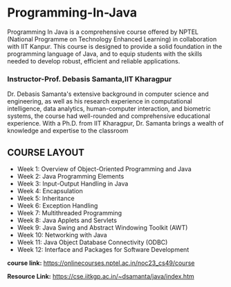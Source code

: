 # Programming-In-Java
Programming In Java is a comprehensive course offered by NPTEL (National Programme on Technology Enhanced Learning) in collaboration with IIT Kanpur. This course is designed to provide a solid foundation in the programming language of Java, and to equip students with the skills needed to develop robust, efficient and reliable applications.

### Instructor-Prof. Debasis Samanta,IIT Kharagpur
Dr. Debasis Samanta's extensive background in computer science and engineering, as well as his research experience in computational intelligence, data analytics, human-computer interaction, and biometric systems, the course had well-rounded and comprehensive educational experience. With a Ph.D. from IIT Kharagpur, Dr. Samanta brings a wealth of knowledge and expertise to the classroom

## COURSE LAYOUT
- Week 1: Overview of Object-Oriented Programming and Java
- Week 2: Java Programming Elements
- Week 3: Input-Output Handling in Java
- Week 4: Encapsulation
- Week 5: Inheritance
- Week 6: Exception Handling
- Week 7: Multithreaded Programming
- Week 8: Java Applets and Servlets
- Week 9: Java Swing and Abstract Windowing Toolkit (AWT)
- Week 10: Networking with Java
- Week 11: Java Object Database Connectivity (ODBC)
- Week 12: Interface and Packages for Software Development

**course link:** https://onlinecourses.nptel.ac.in/noc23_cs49/course

**Resource Link:** https://cse.iitkgp.ac.in/~dsamanta/java/index.htm

